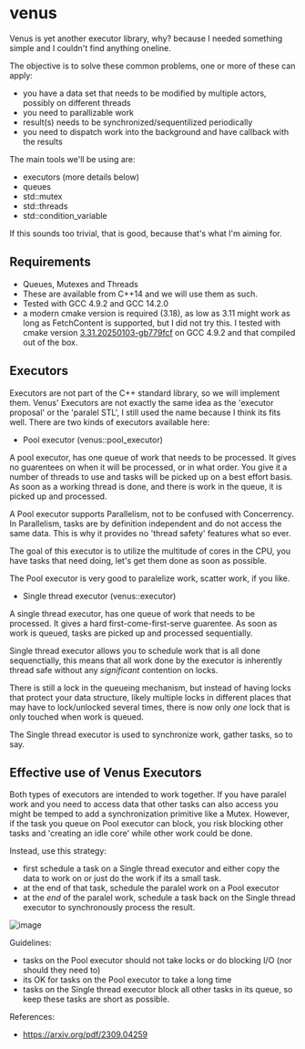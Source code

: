 # venus

Venus is yet another executor library, why? because I needed something simple and I couldn't find anything oneline.

The objective is to solve these common problems, one or more of these can apply:

-   you have a data set that needs to be modified by multiple actors, possibly on different threads
-   you need to parallizable work
-   result(s) needs to be synchronized/sequentilized periodically
-   you need to dispatch work into the background and have callback with the results

The main tools we'll be using are:

-   executors (more details below)
-   queues
-   std::mutex
-   std::threads
-   std::condition_variable

If this sounds too trivial, that is good, because that's what I'm aiming for.

## Requirements

-   Queues, Mutexes and Threads
-   These are available from C++14 and we will use them as such.
-   Tested with GCC 4.9.2 and GCC 14.2.0
-   a modern cmake version is required (3.18), as low as 3.11 might work as long as FetchContent is supported, but I did not try this. I tested with cmake version [3.31.20250103-gb779fcf](https://github.com/Kitware/CMake/tree/b779fcf6a048ffe8a87eb07f6abd69fd9cedd13f) on GCC 4.9.2 and that compiled out of the box.

## Executors

Executors are not part of the C++ standard library, so we will implement them.
Venus' Executors are not exactly the same idea as the 'executor proposal' or the 'paralel STL', I still used the name because I think its fits well. There are two kinds of executors available here:

-   Pool executor (venus::pool_executor)

A pool executor, has one queue of work that needs to be processed. It gives no guarentees on when it will be processed, or in what order. You give it a number of threads to use and tasks will be picked up on a best effort basis. As soon as a working thread is done, and there is work in the queue, it is picked up and processed.

A Pool executor supports Parallelism, not to be confused with Concerrency. In Parallelism, tasks are by definition independent and do not access the same data. This is why it provides no 'thread safety' features what so ever.

The goal of this executor is to utilize the multitude of cores in the CPU, you have tasks that need doing, let's get them done as soon as possible.

The Pool executor is very good to paralelize work, scatter work, if you like.

-   Single thread executor (venus::executor)

A single thread executor, has one queue of work that needs to be processed. It gives a hard first-come-first-serve guarentee. As soon as work is queued, tasks are picked up and processed sequentially.

Single thread executor allows you to schedule work that is all done sequenctially, this means that all work done by the executor is inherently thread safe without any _significant_ contention on locks.

There is still a lock in the queueing mechanism, but instead of having locks that protect your data structure, likely multiple locks in different places that may have to lock/unlocked several times, there is now only _one_ lock that is only touched when work is queued.

The Single thread executor is used to synchronize work, gather tasks, so to say.

## Effective use of Venus Executors

Both types of executors are intended to work together. If you have paralel work and you need to access data that other tasks can also access you might be temped to add a synchronization primitive like a Mutex. However, if the task you queue on Pool executor can block, you risk blocking other tasks and 'creating an idle core' while other work could be done.

Instead, use this strategy:

-   first schedule a task on a Single thread executor and either copy the data to work on or just do the work if its a small task.
-   at the end of that task, schedule the paralel work on a Pool executor
-   at the _end_ of the paralel work, schedule a task back on the Single thread executor to synchronously process the result.

![image](https://user-images.githubusercontent.com/5933444/176538261-412266f9-ad0f-4fb8-8c6f-4ab8f86ae733.png)

Guidelines:

-   tasks on the Pool executor should not take locks or do blocking I/O (nor should they need to)
-   its OK for tasks on the Pool executor to take a long time
-   tasks on the Single thread executor block all other tasks in its queue, so keep these tasks are short as possible.

References:

-   https://arxiv.org/pdf/2309.04259
